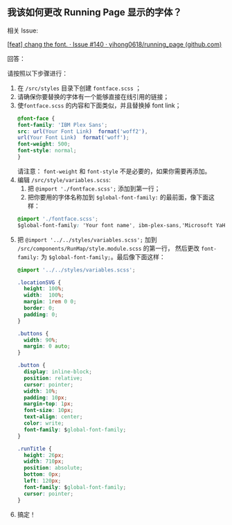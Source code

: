 ## 我该如何更改 Running Page 显示的字体？

相关 Issue:

[[feat\] chang the font. · Issue #140 · yihong0618/running_page (github.com)](https://github.com/yihong0618/running_page/issues/140)

回答：

请按照以下步骤进行：

1. 在 `/src/styles` 目录下创建 `fontface.scss` ；
2. 请确保你要替换的字体有一个能够直接在线引用的链接；
3. 使`fontface.scss` 的内容和下面类似，并且替换掉 font link；
	```css
	@font-face {
	font-family: 'IBM Plex Sans';
	src: url(Your Font Link)  format('woff2'),
	url(Your Font Link)  format('woff');
	font-weight: 500;
	font-style: normal;
	}
	```
	请注意： `font-weight` 和 `font-style` 不是必要的，如果你需要再添加。
4. 编辑 `/src/style/variables.scss`:
	1. 把 `@import './fontface.scss';` 添加到第一行；
	2. 把你要用的字体名称加到 `$global-font-family:` 的最前面，像下面这样：
	```css
	@import './fontface.scss';
	$global-font-family: 'Your font name', ibm-plex-sans,'Microsoft YaHei', 'Helvetica Neue', Arial, sans-serif;
	```
5. 把 `@import '../../styles/variables.scss';` 加到 `/src/components/RunMap/style.module.scss` 的第一行， 然后更改 `font-family:` 为 `$global-font-family;`。最后像下面这样：
	```css
	@import '../../styles/variables.scss';
	
    .locationSVG {
      height: 100%;
      width:  100%;
      margin: 1rem 0 0;
      border: 0;
      padding: 0;
    }
	
    .buttons {
      width: 90%;
      margin: 0 auto;
    }
	
    .button {
      display: inline-block;
      position: relative;
      cursor: pointer;
      width: 10%;
      padding: 10px;
      margin-top: 1px;
      font-size: 10px;
      text-align: center;
      color: write;
      font-family: $global-font-family;
    }
	
    .runTitle {
      height: 26px;
      width: 710px;
      position: absolute;
      bottom: 0px;
      left: 120px;
      font-family: $global-font-family;
      cursor: pointer;
    }
	```
6. 搞定！
